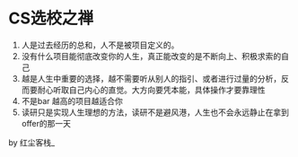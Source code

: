 # CS选校之禅

1. 人是过去经历的总和，人不是被项目定义的。
2. 没有什么项目能彻底改变你的人生，真正能改变的是不断向上、积极求索的自己
3. 越是人生中重要的选择，越不需要听从别人的指引、或者进行过量的分析，反而要耐心听取自己内心的直觉。大方向要凭本能，具体操作才要靠理性
4. 不是bar 越高的项目越适合你
5. 读研只是实现人生理想的方法，读研不是避风港，人生也不会永远静止在拿到offer的那一天

by 红尘客栈_
